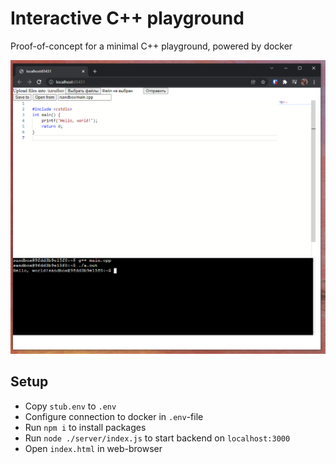 # Interactive C++ playground

Proof-of-concept for a minimal C++ playground, powered by docker

![](./Screenshot.png)

## Setup

* Copy `stub.env` to `.env`
* Configure connection to docker in `.env`-file
* Run `npm i` to install packages
* Run `node ./server/index.js` to start backend on `localhost:3000`
* Open `index.html` in web-browser